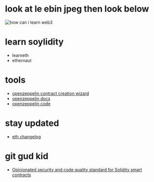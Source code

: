 # look at le ebin jpeg then look below

![how can i learn web3](https://user-images.githubusercontent.com/87545449/192098310-64969957-1f1d-4b78-a2cf-232b87497752.png)

# learn soylidity

- learneth
- ethernaut

# tools

- [openzeppelin contract creation wizard](https://docs.openzeppelin.com/contracts/4.x/wizard)
- [openzeppelin docs](https://docs.openzeppelin.com/contracts/4.x/)
- [openzeppelin code](https://github.com/OpenZeppelin/openzeppelin-contracts/tree/master/contracts)

# stay updated

- [eth changelog](https://github.com/ethereum/solidity/blob/develop/Changelog.md)

# git gud kid

- [Opinionated security and code quality standard for Solidity smart contracts](https://github.com/transmissions11/solcurity)

